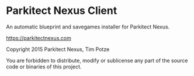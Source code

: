 # Parkitect Nexus Client
An automatic blueprint and savegames installer for Parkitect Nexus.

https://parkitectnexus.com


Copyright 2015 Parkitect Nexus, Tim Potze

You are forbidden to distribute, modify or sublicense any part of the source code or binaries of this project.
